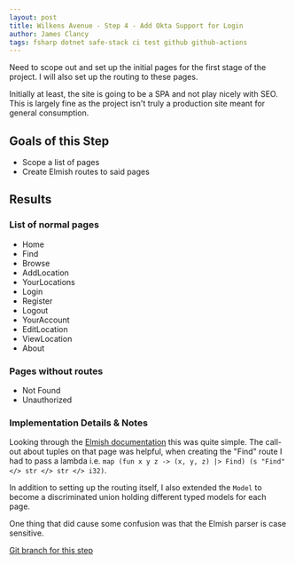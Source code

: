 ```yaml
---
layout: post
title: Wilkens Avenue - Step 4 - Add Okta Support for Login
author: James Clancy
tags: fsharp dotnet safe-stack ci test github github-actions
---
```


Need to scope out and set up the initial pages for the first stage of the project. I will also set up the routing to these pages.

Initially at least, the site is going to be a SPA and not play nicely with SEO. This is largely fine as the project isn't truly a production site meant for general consumption.

## Goals of this Step
* Scope a list of pages
* Create Elmish routes to said pages

## Results

### List of normal pages
* Home
* Find
* Browse
* AddLocation
* YourLocations
* Login
* Register
* Logout
* YourAccount
* EditLocation
* ViewLocation
* About

### Pages without routes
* Not Found
* Unauthorized

### Implementation Details & Notes

Looking through the [Elmish documentation](https://elmish.github.io/browser/routing.html) this was quite simple. The call-out about tuples on that page was helpful, when creating the "Find" route I had to pass a lambda i.e. `map (fun x y z -> (x, y, z) |> Find) (s "Find" </> str </> str </> i32)`.

In addition to setting up the routing itself, I also extended the `Model` to become a discriminated union holding different typed models for each page. 

One thing that did cause some confusion was that the Elmish parser is case sensitive.


[Git branch for this step](https://github.com/jamesclancy/WilkensAvenue/tree/step-3)